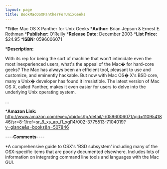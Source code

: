 ```yaml
---
layout: page
title: BookMacOSXPantherForUnixGeeks
---
```





***Title:**
Mac OS X Panther for  Unix Geeks
***Author:**
Brian Jepson & Ernest E. Rothman
***Publisher:**
O'Reilly
***Release Date:**
December 2003
***List Price:**
$24.95
***ISBN:** 0596006071

***Description:**

With its rep for being the sort of machine that won't intimidate even the most inexperienced users, what's the appeal of the Mac� for hard-core geeks? The Mac has always been an efficient tool, pleasant to use and customize, and eminently hackable. But now with Mac OS� X's BSD core, many a Unix� developer has found it irresistible. The latest version of Mac OS X, called Panther, makes it even easier for users to delve into the underlying Unix operating system.

...


***Amazon Link:**
http://www.amazon.com/exec/obidos/tg/detail/-/0596006071/qid=1109541846/sr=8-1/ref=sr_8_xs_ap_i1_xgl14/002-3775513-7104019?v=glance&s=books&n=507846




----**Comments**----


*A comprehensive guide to OSX's 'BSD subsystem' including many of the OSX-specific items that are poorly documented elsewhere. Includes lots of information on integrating command line tools and languages with the Mac GUI.


